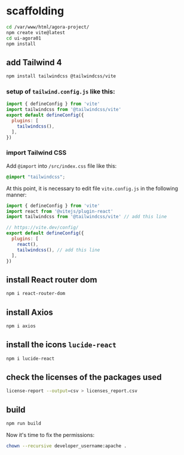 # scaffolding

```bash
cd /var/www/html/agora-project/
npm create vite@latest
cd ui-agora01
npm install
```

## add Tailwind 4

```bash
npm install tailwindcss @tailwindcss/vite
```

### setup of `tailwind.config.js` like this:

```js
import { defineConfig } from 'vite'
import tailwindcss from '@tailwindcss/vite'
export default defineConfig({
  plugins: [
    tailwindcss(),
  ],
})
```

### import Tailwind CSS

Add `@import` into `/src/index.css` file like this:

```css
@import "tailwindcss";
```

At this point, it is necessary to edit file `vite.config.js` in the following manner:

```js
import { defineConfig } from 'vite'
import react from '@vitejs/plugin-react'
import tailwindcss from '@tailwindcss/vite' // add this line

// https://vite.dev/config/
export default defineConfig({
  plugins: [
    react(),
    tailwindcss(), // add this line
  ],
})
```

## install React router dom

```bash
npm i react-router-dom
```

## install Axios

```bash
npm i axios
```

## install the icons `lucide-react`

```bash
npm i lucide-react
```

## check the licenses of the packages used

```bash
license-report --output=csv > licenses_report.csv
```

## build

```bash
npm run build
```

Now it's time to fix the permissions:

```bash
chown --recursive developer_username:apache .
```
